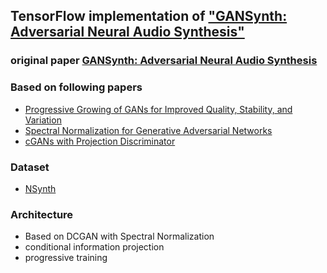 ## TensorFlow implementation of ["GANSynth: Adversarial Neural Audio Synthesis"](https://openreview.net/pdf?id=H1xQVn09FX)

### original paper [GANSynth: Adversarial Neural Audio Synthesis](https://openreview.net/pdf?id=H1xQVn09FX)

### Based on following papers
* [Progressive Growing of GANs for Improved Quality, Stability, and Variation](https://arxiv.org/pdf/1710.10196.pdf)
* [Spectral Normalization for Generative Adversarial Networks](https://arxiv.org/pdf/1802.05957.pdf)
* [cGANs with Projection Discriminator](https://arxiv.org/pdf/1802.05637.pdf)

### Dataset
* [NSynth](https://magenta.tensorflow.org/datasets/nsynth)

### Architecture
* Based on DCGAN with Spectral Normalization
* conditional information projection
* progressive training
